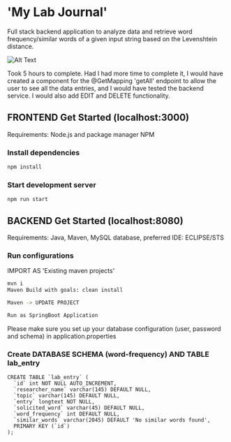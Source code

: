 # 'My Lab Journal' 
Full stack backend application to analyze data and retrieve word frequency/similar words of a given input string based on the Levenshtein distance.

![Alt Text](https://github.com/iararoldan99/word-frequency-challenge/blob/main/word-frequency/word-frequency-page/word-frequency/public/images/gifs/chrome-capture-2022-6-25.gif)

Took 5 hours to complete. Had I had more time to complete it, I would have created a component for the @GetMapping 'getAll' endpoint to allow the user to see all the data entries, and I would have tested the backend service. I would also add EDIT and DELETE functionality. 

## FRONTEND Get Started (localhost:3000)

Requirements: Node.js and package manager NPM

### Install dependencies

```bash
npm install
```

### Start development server

```
npm run start
```

## BACKEND Get Started (localhost:8080)

Requirements: Java, Maven, MySQL database, preferred IDE: ECLIPSE/STS

### Run configurations

IMPORT AS 'Existing maven projects'

```bash
mvn i
Maven Build with goals: clean install 

Maven -> UPDATE PROJECT

Run as SpringBoot Application 
```

Please make sure you set up your database configuration (user, password and schema) in application.properties

### Create DATABASE SCHEMA (word-frequency) AND TABLE lab_entry

```
CREATE TABLE `lab_entry` (
  `id` int NOT NULL AUTO_INCREMENT,
  `researcher_name` varchar(145) DEFAULT NULL,
  `topic` varchar(145) DEFAULT NULL,
  `entry` longtext NOT NULL,
  `solicited_word` varchar(45) DEFAULT NULL,
  `word_frequency` int DEFAULT NULL,
  `similar_words` varchar(2045) DEFAULT 'No similar words found',
  PRIMARY KEY (`id`)
);



